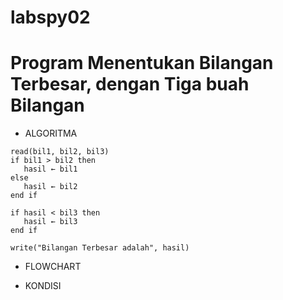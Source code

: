 # labspy02
# Program Menentukan Bilangan Terbesar, dengan Tiga buah Bilangan

- ALGORITMA
```
read(bil1, bil2, bil3)
if bil1 > bil2 then
   hasil ← bil1
else
   hasil ← bil2
end if

if hasil < bil3 then
   hasil ← bil3
end if

write("Bilangan Terbesar adalah", hasil)
```

- FLOWCHART

- KONDISI
